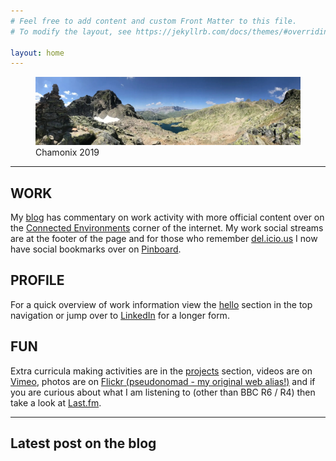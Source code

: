 ```yaml
---
# Feel free to add content and custom Front Matter to this file.
# To modify the layout, see https://jekyllrb.com/docs/themes/#overriding-theme-defaults

layout: home
---
```


<figure>
  <img src="/assets/img/chamonix2019.webp" alt="Chamonix 2019"/>
  <figcaption>Chamonix 2019</figcaption>
</figure>

<hr>

## WORK
My [blog](blog) has commentary on work activity with more official content over on the [Connected Environments](https://connected-environments.org) corner of the internet. My work social streams are at the footer of the page and for those who remember [del.icio.us](https://en.wikipedia.org/wiki/Delicious_(website)) I now have social bookmarks over on [Pinboard](https://pinboard.in/u:dunc/).

## PROFILE
For a quick overview of work information view the [hello](hello) section in the top navigation or jump over to [LinkedIn](https://www.linkedin.com/in/duncanwilson) for a longer form.

## FUN
Extra curricula making activities are in the [projects](projects) section, videos are on [Vimeo](https://vimeo.com/djdunc), photos are on [Flickr (pseudonomad - my original web alias!)](https://www.flickr.com/photos/pseudonomad) and if you are curious about what I am listening to (other than BBC R6 / R4) then take a look at [Last.fm](http://www.last.fm/user/djdunc).

<hr>

## Latest post on the blog